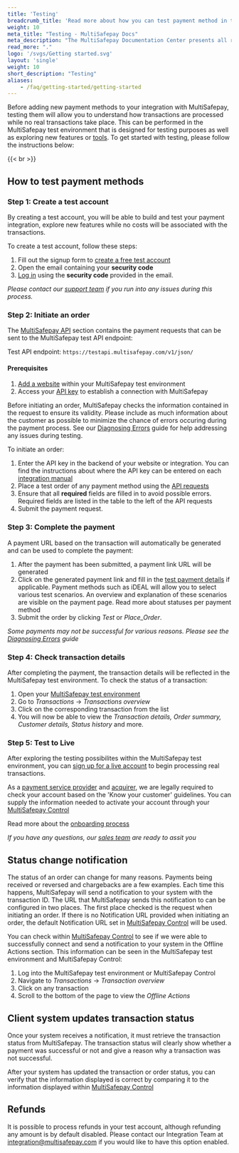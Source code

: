 ```yaml
---
title: 'Testing'
breadcrumb_title: 'Read more about how you can test payment method in the MultiSafepay test environment'
weight: 10
meta_title: "Testing - MultiSafepay Docs"
meta_description: "The MultiSafepay Documentation Center presents all relevant information about our Plugins and API. You can also find support pages for Payment Methods, Tools and General Questions as well as the contact details of our Support and Integration Teams."
read_more: "."
logo: '/svgs/Getting started.svg'
layout: 'single'
weight: 10
short_description: "Testing"
aliases:
    - /faq/getting-started/getting-started
---
```


Before adding new payment methods to your integration with MultiSafepay, testing them will allow you to understand how transactions are processed while no real transactions take place. This can be performed in the MultiSafepay test environment that is designed for testing purposes as well as exploring new features or [tools](/tools/). To get started with testing, please follow the instructions below:

{{< br >}}

## How to test payment methods

### Step 1: Create a test account

By creating a test account, you will be able to build and test your payment integration, explore new features while no costs will be associated with the transactions.

To create a test account, follow these steps:

1. Fill out the signup form to [create a free test account](https://testmerchant.multisafepay.com/signup)
2. Open the email containing your **security code**
3. [Log in](https://testmerchant.multisafepay.com) using the **security code** provided in the email.

_Please contact our [support team](mailto:support@multisafepay.com) if you run into any issues during this process._

### Step 2: Initiate an order

The [MultiSafepay API](/api/) section contains the payment requests that can be sent to the MultiSafepay test API endpoint:

Test API endpoint: `https://testapi.multisafepay.com/v1/json/`

#### Prerequisites

1. [Add a website](/tools/multisafepay-control/add-website/#add-your-website-to-multisafepay-control) within your MultiSafepay test environment
2. Access your [API key](/tools/multisafepay-control/add-website/#accessing-your-api-key) to establish a connection with MultiSafepay

Before initiating an order, MultiSafepay checks the information contained in the request to ensure its validity. Please include as much information about the customer as possible to minimize the chance of errors occuring during the payment process. See our [Diagnosing Errors](/faq/errors-explained/diagnosing-errors/) guide for help addressing any issues during testing.

To initiate an order:

1. Enter the API key in the backend of your website or integration. You can find the instructions about where the API key can be entered on each [integration manual](/integrations/)
2. Place a test order of any payment method using the [API requests](/api/#payment-methods)
3. Ensure that all __required__ fields are filled in to avoid possible errors. Required fields are listed in the table to the left of the API requests
4. Submit the payment request.

### Step 3: Complete the payment

A payment URL based on the transaction will automatically be generated and can be used to complete the payment:

1. After the payment has been submitted, a payment link URL will be generated
2. Click on the generated payment link and fill in the [test payment details](/faq/getting-started/test-payment-details/) if applicable. Payment methods such as iDEAL will allow you to select various test scenarios. An overview and explanation of these scenarios are visible on the payment page. Read more about statuses per payment method
3. Submit the order by clicking _Test_ or *Place_Order*.

_Some payments may not be successful for various reasons. Please see the [Diagnosing Errors](/faq/errors-explained/diagnosing-errors/) guide_

### Step 4: Check transaction details

After completing the payment, the transaction details will be reflected in the MultiSafepay test environment. To check the status of a transaction:

1. Open your [MultiSafepay test environment](https://testmerchant.multisafepay.com/)
2. Go to _Transactions_ → _Transactions overview_
3. Click on the corresponding transaction from the list
4. You will now be able to view the _Transaction details, Order summary, Customer details, Status history_ and more.

### Step 5: Test to Live

After exploring the testing possibilites within the MultiSafepay test environment, you can [sign up for a live account](https://merchant.multisafepay.com/signup) to begin processing real transactions.

As a [payment service provider](/faq/general/glossary/#payment-service-provider-psp[) and [acquirer](/faq/general/glossary/#acquirer), we are legally required to check your account based on the 'Know your customer' guidelines. You can supply the information needed to activate your account through your [MultiSafepay Control](https://merchant.multisafepay.com/) 

Read more about the [onboarding process](/faq/getting-started/onboarding/)

_If you have any questions, our [sales team](mailto:sales@multisafepay.com) are ready to assit you_

## Status change notification

The status of an order can change for many reasons. Payments being received or reversed and chargebacks are a few examples. Each time this happens, MultiSafepay will send a notification to your system with the transaction ID. The URL that MultiSafepay sends this notification to can be configured in two places. The first place checked is the request when initiating an order. If there is no Notification URL provided when initiating an order, the default Notification URL set in [MultiSafepay Control](https://merchant.multisafepay.com/) will be used.

You can check within [MultiSafepay Control](https://merchant.multisafepay.com/) to see if we were able to successfully connect and send a notification to your system in the Offline Actions section. This information can be seen in the MultiSafepay test environment and MultiSafepay Control:

1. Log into the MultiSafepay test environment or MultiSafepay Control
2. Navigate to _Transactions_ → _Transaction overview_
3. Click on any transaction
4. Scroll to the bottom of the page to view the _Offline Actions_

## Client system updates transaction status

Once your system receives a notification, it must retrieve the transaction status from MultiSafepay. The transaction status will clearly show whether a payment was successful or not and give a reason why a transaction was not successful.

After your system has updated the transaction or order status, you can verify that the information displayed is correct by comparing it to the information displayed within [MultiSafepay Control](https://merchant.multisafepay.com/)

## Refunds

It is possible to process refunds in your test account, although refunding any amount is by default disabled. Please contact our Integration Team at <integration@multisafepay.com> if you would like to have this option enabled.